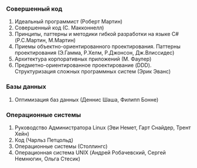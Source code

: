 ### Совершенный код
1. Идеальный программист (Роберт Мартин)
1. Совершенный код (С. Макконнелл)
1. Принципы, паттерны и методики гибкой разработки на языке C# (Р.С.Мартин, М.Мартин)
1. Приемы объектно-ориентированного проектирования. Паттерны проектирования (Э.Гамма, Р.Хелм, Р.Джонсон, Дж.Влиссидес)
1. Архитектура корпоративных приложений (М. Фаулер)
1. Предметно-ориентированное проектирование (DDD). Структуризация сложных программных систем (Эрик Эванс)

### Базы данных
1. Оптимизация баз данных (Деннис Шаша, Филипп Бонне)

### Операционные системы
1. Руководство Администратора Linux (Эви Немет, Гарт Снайдер, Трент Хейн)
1. Код (Чарльз Петцольд)
1. Операционные системы (Столлингс)
1. Операционная система UNIX (Андрей Робачевский, Сергей Немнюгин, Ольга Стесик)